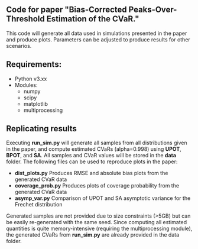 ## Code for paper "Bias-Corrected Peaks-Over-Threshold Estimation of the CVaR."
This code will generate all data used in simulations presented in the paper and produce plots. Parameters can be adjusted to produce results for other scenarios.

## Requirements:
* Python v3.xx
* Modules:
  * numpy
  * scipy
  * matplotlib
  * multiprocessing

## Replicating results
Executing **run_sim.py** will generate all samples from all distributions given in the paper, and compute estimated CVaRs (alpha=0.998) using **UPOT**, **BPOT**, and **SA**. All samples and CVaR values will be stored in the **data** folder.
The following files can be used to reproduce plots in the paper:
 * **dist_plots.py** Produces RMSE and absolute bias plots from the generated CVaR data
 * **coverage_prob.py** Produces plots of coverage probability from the generated CVaR data
 * **asymp_var.py** Comparison of UPOT and SA asymptotic variance for the Frechet distribution

Generated samples are not provided due to size constraints (>5GB) but can be easily re-generated with the same seed. Since computing all estimated quantities is quite memory-intensive (requiring the multiprocessing module), the generated CVaRs from **run_sim.py** are already provided in the data folder.

